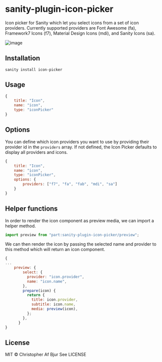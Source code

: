 # sanity-plugin-icon-picker

Icon picker for Sanity which let you select icons from a set of icon providers. Currently supported providers are Font Awesome (fa), Framework7 Icons (f7), Material Design Icons (mdi), and Sanity Icons (sa).

![image](https://user-images.githubusercontent.com/45116528/119020168-2642b300-b95b-11eb-8685-c5720afee57f.png)

## Installation

```
sanity install icon-picker
```

## Usage

```js
{
    title: "Icon",
    name: "icon",
    type: "iconPicker"
}
```

## Options

You can define which icon providers you want to use by providing their provider id in the `providers` array. If not defined, the Icon Picker defaults to display all providers and icons.

```js
{
    title: "Icon",
    name: "icon",
    type: "iconPicker",
    options: {
        providers: ["f7", "fa", "fab", "mdi", "sa"]
    }
}
```

## Helper functions

In order to render the icon component as preview media, we can import a helper method.

```js
import preview from "part:sanity-plugin-icon-picker/preview";
```

We can then render the icon by passing the selected name and provider to this method which will return an icon component.

```js
{
...
    preview: {
        select: {
          provider: "icon.provider",
          name: "icon.name",
        },
        prepare(icon) {
          return {
            title: icon.provider,
            subtitle: icon.name,
            media: preview(icon),
          };
        },
      }
}
```

## License

MIT © Christopher Af Bjur
See LICENSE
